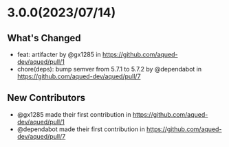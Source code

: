 # 3.0.0(2023/07/14)

## What's Changed

- feat: artifacter by @gx1285 in https://github.com/aqued-dev/aqued/pull/1
- chore(deps): bump semver from 5.7.1 to 5.7.2 by @dependabot in https://github.com/aqued-dev/aqued/pull/7

## New Contributors

- @gx1285 made their first contribution in https://github.com/aqued-dev/aqued/pull/1
- @dependabot made their first contribution in https://github.com/aqued-dev/aqued/pull/7
